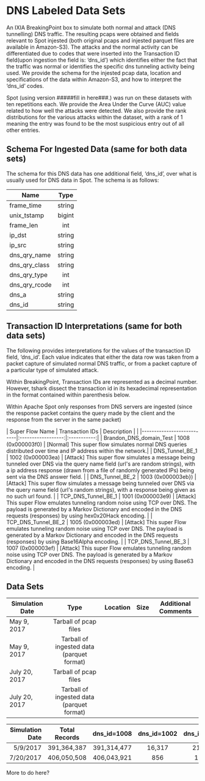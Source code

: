 
# DNS Labeled Data Sets

An IXIA BreakingPoint box to simulate both normal and attack (DNS tunnelling) DNS traffic. The resulting pcaps were obtained and fields relevant to Spot injested (both original pcaps and injested parquet files are available in Amazon-S3). The attacks and the normal activity can be differentiated due to codes that were inserted into the Transaction ID field(upon ingestion the field is: ‘dns_id’) which identifies either the fact that the traffic was normal or identifies the specific dns tunneling activity being used.  We provide the schema for the injested pcap data, location and specifications of the data within Amazon-S3, and how to interpret the ‘dns_id’ codes.

Spot (using version #####fill in here###.) was run on these datasets with ten repetitions each.  We provide the Area Under the Curve (AUC) value related to how well the attacks were detected. We also provide the rank distributions for the various attacks within the dataset, with a rank of 1 meaning the entry was found to be the most suspicious entry out of all other entries.


## Schema For Ingested Data (same for both data sets)

The schema for this DNS data has one additional field, ‘dns_id’, over what is usually used for DNS data in Spot. The schema is as follows:


| Name         | Type      |
|--------------|:---------:|
| frame_time   | string    |
| unix_tstamp  | bigint    |
| frame_len    | int       |
| ip_dst       | string    |
| ip_src       | string    |
| dns_qry_name | string    |
| dns_qry_class| string    |
| dns_qry_type | int       |
| dns_qry_rcode| int       |
| dns_a        | string    |
| dns_id       | string    |

## Transaction ID Interpretations (same for both data sets)
The following provides interpretations for the values of the transaction ID field, ‘dns_id’. Each value indicates that either the data row was taken from a packet capture of simulated normal DNS traffic, or from a packet capture of a particular type of simulated attack.

Within BreakingPoint, Transaction IDs are represented as a decimal number. However, tshark dissect the transaction id in its hexadecimal representation in the format contained within parenthesis below.

Within Apache Spot only responses from DNS servers are ingested (since the response packet contains the query made by the client and the response from the server in the same packet)


| Super Flow Name           | Transaction IDs    | Description |              |
|---------------------------|:------------------:|:-----------:|
| Brandon_DNS_domain_Test   | 1008 (0x000003f0)  | [Normal] This super flow simulates normal DNS queries distributed over time and IP address within the network.|
| DNS_Tunnel_BE_1           | 1002 (0x000003ea)  | [Attack] This super flow simulates a message being tunneled over DNS via the query name field (url's are random strings), with a ip address response (drawn from a file of randomly generated IPs) being sent via the DNS answer field. |
| DNS_Tunnel_BE_2           | 1003 (0x000003eb})  | [Attack] This super flow simulates a message being tunneled over DNS via the query name field (url's random strings), with a response being given as no such url found. |
| TCP_DNS_Tunnel_BE_1       | 1001 (0x000003e9)  | [Attack] This super Flow emulates tunneling random noise using TCP over DNS. The payload is generated by a Markov Dictionary and encoded in the DNS requests (responses) by using hex0x20Hack encoding. |
| TCP_DNS_Tunnel_BE_2       | 1005 (0x000003ed)  | [Attack] This super Flow emulates tunneling random noise using TCP over DNS. The payload is generated by a Markov Dictionary and encoded in the DNS requests (responses) by using Base16Alpha encoding. |
| TCP_DNS_Tunnel_BE_3       | 1007 (0x000003ef)  | [Attack] This super Flow emulates tunneling random noise using TCP over DNS. The payload is generated by a Markov Dictionary and encoded in the DNS requests (responses) by using Base63 encoding. |

## Data Sets

| Simulation Date   | Type  | Location  | Size  | Additional Comments   |
|-------------------|:-----:|:---------:|:-----:|:---------------------:|
| May 9, 2017       | Tarball of pcap files | | | |
| May 9, 2017       | Tarball of ingested data (parquet format) | | | |
| July 20, 2017     | Tarball of pcap files | | | | 
| July 20, 2017     | Tarball of ingested data (parquet format) | | | |)



| Simulation Date  | Total Records  | dns_id=1008 | dns_id=1002 | dns_id=1003 | dns_id=1001 | dns_id=1005 | dns_id=1007 |
|-----------------:|:--------------:|:-----------:|:-----------:|:-----------:|:-----------:|:-----------:|:-----------:|
| 5/9/2017         | 391,364,387    | 391,314,477 | 16,317      | 21,666      | 4,156       | 2,743       | 5, 028      |
| 7/20/2017        | 406,050,508    | 406,043,921 | 856         | 1,269       | 1,167       | 1,694       | 1,601       |


More to do here?






